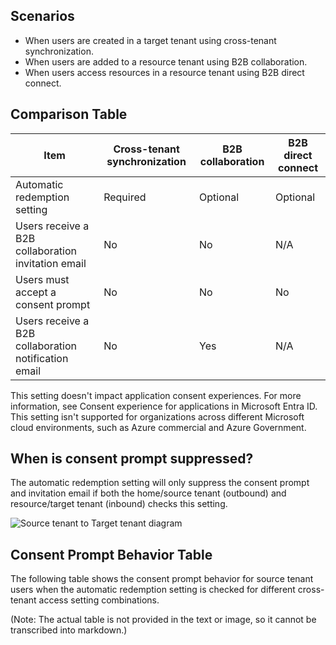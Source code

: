 ## Scenarios
- When users are created in a target tenant using cross-tenant synchronization.
- When users are added to a resource tenant using B2B collaboration.
- When users access resources in a resource tenant using B2B direct connect.

## Comparison Table

| Item | Cross-tenant synchronization | B2B collaboration | B2B direct connect |
| --- | --- | --- | --- |
| Automatic redemption setting | Required | Optional | Optional |
| Users receive a B2B collaboration invitation email | No | No | N/A |
| Users must accept a consent prompt | No | No | No |
| Users receive a B2B collaboration notification email | No | Yes | N/A |

This setting doesn't impact application consent experiences. For more information, see Consent experience for applications in Microsoft Entra ID. This setting isn't supported for organizations across different Microsoft cloud environments, such as Azure commercial and Azure Government.

## When is consent prompt suppressed?

The automatic redemption setting will only suppress the consent prompt and invitation email if both the home/source tenant (outbound) and resource/target tenant (inbound) checks this setting.

![Source tenant to Target tenant diagram](image)

## Consent Prompt Behavior Table

The following table shows the consent prompt behavior for source tenant users when the automatic redemption setting is checked for different cross-tenant access setting combinations.

(Note: The actual table is not provided in the text or image, so it cannot be transcribed into markdown.)